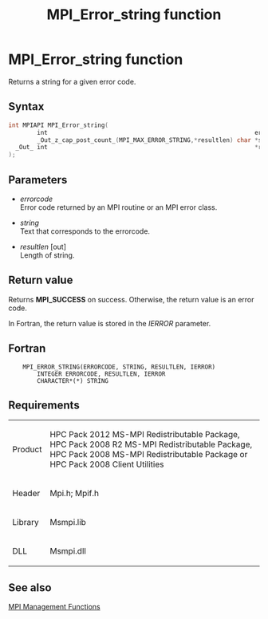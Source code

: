 ﻿---
title: MPI_Error_string function
TOCTitle: MPI_Error_string function
ms:assetid: 8809420b-8081-4057-a422-a6abc1f19dd4
ms:mtpsurl: https://msdn.microsoft.com/en-us/library/Dn473300(v=VS.85)
ms:contentKeyID: 59360846
ms.date: 03/28/2018
mtps_version: v=VS.85
f1_keywords:
- mpi/MPI_Error_string
- mpi/MPI_FILE_CALL_ERRHANDLER
- MPI_ERROR_STRING
- mpif/MPI_Error_string
- mpif/MPI_FILE_CALL_ERRHANDLER
dev_langs:
- C++
- C
---

# MPI\_Error\_string function

Returns a string for a given error code.

## Syntax

``` c++
int MPIAPI MPI_Error_string(
        int                                                          errorcode,
        _Out_z_cap_post_count_(MPI_MAX_ERROR_STRING,*resultlen) char *string,
  _Out_ int                                                          *resultlen
);
```

## Parameters

  - *errorcode*  
    Error code returned by an MPI routine or an MPI error class.

  - *string*  
    Text that corresponds to the errorcode.

  - *resultlen* \[out\]  
    Length of string.

## Return value

Returns **MPI\_SUCCESS** on success. Otherwise, the return value is an error code.

In Fortran, the return value is stored in the *IERROR* parameter.

## Fortran

``` FORTRAN
    MPI_ERROR_STRING(ERRORCODE, STRING, RESULTLEN, IERROR)
        INTEGER ERRORCODE, RESULTLEN, IERROR
        CHARACTER*(*) STRING
```

## Requirements

<table>
<colgroup>
<col  />
<col  />
</colgroup>
<tbody>
<tr class="odd">
<td><p>Product</p></td>
<td><p>HPC Pack 2012 MS-MPI Redistributable Package, HPC Pack 2008 R2 MS-MPI Redistributable Package, HPC Pack 2008 MS-MPI Redistributable Package or HPC Pack 2008 Client Utilities</p></td>
</tr>
<tr class="even">
<td><p>Header</p></td>
<td>Mpi.h;
Mpif.h</td>
</tr>
<tr class="odd">
<td><p>Library</p></td>
<td>Msmpi.lib</td>
</tr>
<tr class="even">
<td><p>DLL</p></td>
<td>Msmpi.dll</td>
</tr>
</tbody>
</table>


## See also

[MPI Management Functions](mpi-management-functions.md)


